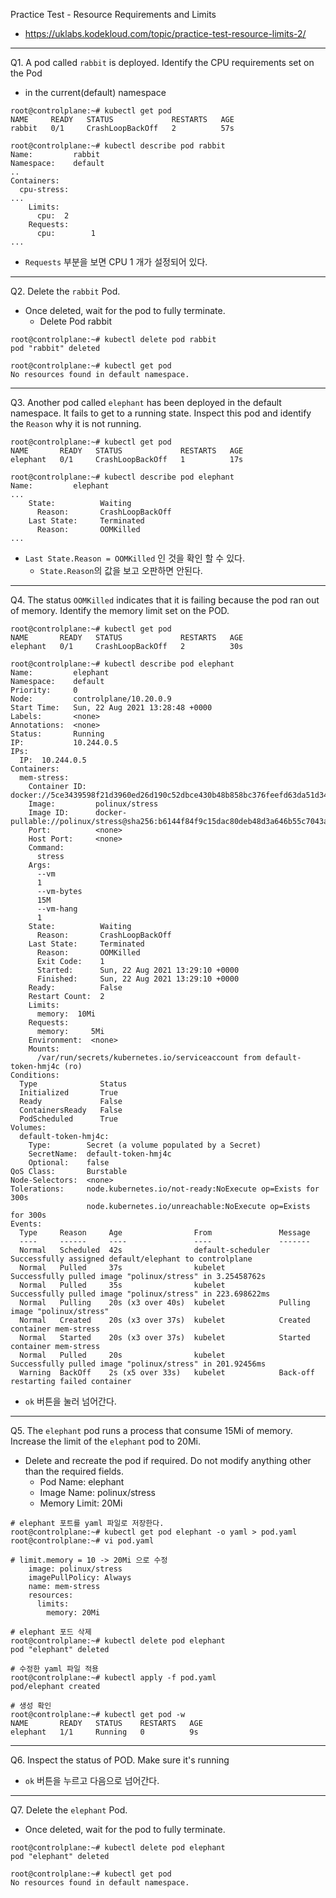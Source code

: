 Practice Test - Resource Requirements and Limits

- https://uklabs.kodekloud.com/topic/practice-test-resource-limits-2/

---

Q1. A pod called `rabbit` is deployed. Identify the CPU requirements set on the Pod

- in the current(default) namespace

```shell
root@controlplane:~# kubectl get pod
NAME     READY   STATUS             RESTARTS   AGE
rabbit   0/1     CrashLoopBackOff   2          57s

root@controlplane:~# kubectl describe pod rabbit 
Name:         rabbit
Namespace:    default
..
Containers:
  cpu-stress:
...
    Limits:
      cpu:  2
    Requests:
      cpu:        1
...
```

- `Requests` 부분을 보면 CPU 1 개가 설정되어 있다.

---

Q2. Delete the `rabbit` Pod.

- Once deleted, wait for the pod to fully terminate.
  - Delete Pod rabbit

```shell
root@controlplane:~# kubectl delete pod rabbit 
pod "rabbit" deleted

root@controlplane:~# kubectl get pod
No resources found in default namespace.
```

---

Q3. Another pod called `elephant` has been deployed in the default namespace. It fails to get to a running state. Inspect this pod and identify the `Reason` why it is not running.

```shell
root@controlplane:~# kubectl get pod
NAME       READY   STATUS             RESTARTS   AGE
elephant   0/1     CrashLoopBackOff   1          17s

root@controlplane:~# kubectl describe pod elephant 
Name:         elephant
...
    State:          Waiting
      Reason:       CrashLoopBackOff
    Last State:     Terminated
      Reason:       OOMKilled
...
```

- `Last State.Reason = OOMKilled` 인 것을 확인 할 수 있다.
  - `State.Reason`의 값을 보고 오판하면 안된다.

---

Q4. The status `OOMKilled` indicates that it is failing because the pod ran out of memory. Identify the memory limit set on the POD.

```shell
root@controlplane:~# kubectl get pod
NAME       READY   STATUS             RESTARTS   AGE
elephant   0/1     CrashLoopBackOff   2          30s

root@controlplane:~# kubectl describe pod elephant 
Name:         elephant
Namespace:    default
Priority:     0
Node:         controlplane/10.20.0.9
Start Time:   Sun, 22 Aug 2021 13:28:48 +0000
Labels:       <none>
Annotations:  <none>
Status:       Running
IP:           10.244.0.5
IPs:
  IP:  10.244.0.5
Containers:
  mem-stress:
    Container ID:  docker://5ce3439598f21d3960ed26d190c52dbce430b48b858bc376feefd63da51d3408
    Image:         polinux/stress
    Image ID:      docker-pullable://polinux/stress@sha256:b6144f84f9c15dac80deb48d3a646b55c7043ab1d83ea0a697c09097aaad21aa
    Port:          <none>
    Host Port:     <none>
    Command:
      stress
    Args:
      --vm
      1
      --vm-bytes
      15M
      --vm-hang
      1
    State:          Waiting
      Reason:       CrashLoopBackOff
    Last State:     Terminated
      Reason:       OOMKilled
      Exit Code:    1
      Started:      Sun, 22 Aug 2021 13:29:10 +0000
      Finished:     Sun, 22 Aug 2021 13:29:10 +0000
    Ready:          False
    Restart Count:  2
    Limits:
      memory:  10Mi
    Requests:
      memory:     5Mi
    Environment:  <none>
    Mounts:
      /var/run/secrets/kubernetes.io/serviceaccount from default-token-hmj4c (ro)
Conditions:
  Type              Status
  Initialized       True 
  Ready             False 
  ContainersReady   False 
  PodScheduled      True 
Volumes:
  default-token-hmj4c:
    Type:        Secret (a volume populated by a Secret)
    SecretName:  default-token-hmj4c
    Optional:    false
QoS Class:       Burstable
Node-Selectors:  <none>
Tolerations:     node.kubernetes.io/not-ready:NoExecute op=Exists for 300s
                 node.kubernetes.io/unreachable:NoExecute op=Exists for 300s
Events:
  Type     Reason     Age                From               Message
  ----     ------     ----               ----               -------
  Normal   Scheduled  42s                default-scheduler  Successfully assigned default/elephant to controlplane
  Normal   Pulled     37s                kubelet            Successfully pulled image "polinux/stress" in 3.25458762s
  Normal   Pulled     35s                kubelet            Successfully pulled image "polinux/stress" in 223.698622ms
  Normal   Pulling    20s (x3 over 40s)  kubelet            Pulling image "polinux/stress"
  Normal   Created    20s (x3 over 37s)  kubelet            Created container mem-stress
  Normal   Started    20s (x3 over 37s)  kubelet            Started container mem-stress
  Normal   Pulled     20s                kubelet            Successfully pulled image "polinux/stress" in 201.92456ms
  Warning  BackOff    2s (x5 over 33s)   kubelet            Back-off restarting failed container
```

- `ok` 버튼을 눌러 넘어간다.

---

Q5. The `elephant` pod runs a process that consume 15Mi of memory. Increase the limit of the `elephant` pod to 20Mi.

- Delete and recreate the pod if required. Do not modify anything other than the required fields.
  - Pod Name: elephant
  - Image Name: polinux/stress
  - Memory Limit: 20Mi

```shell
# elephant 포트를 yaml 파일로 저장한다.
root@controlplane:~# kubectl get pod elephant -o yaml > pod.yaml
root@controlplane:~# vi pod.yaml

# limit.memory = 10 -> 20Mi 으로 수정
    image: polinux/stress
    imagePullPolicy: Always
    name: mem-stress
    resources:
      limits:
        memory: 20Mi
        
# elephant 포드 삭제
root@controlplane:~# kubectl delete pod elephant 
pod "elephant" deleted

# 수정한 yaml 파일 적용
root@controlplane:~# kubectl apply -f pod.yaml 
pod/elephant created

# 생성 확인
root@controlplane:~# kubectl get pod -w
NAME       READY   STATUS    RESTARTS   AGE
elephant   1/1     Running   0          9s
```

---

Q6. Inspect the status of POD. Make sure it's running

- `ok` 버튼을 누르고 다음으로 넘어간다.

---

Q7. Delete the `elephant` Pod.

- Once deleted, wait for the pod to fully terminate.

```shell
root@controlplane:~# kubectl delete pod elephant 
pod "elephant" deleted

root@controlplane:~# kubectl get pod
No resources found in default namespace.
```



